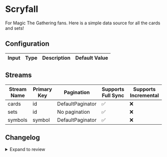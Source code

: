 # Scryfall
For Magic The Gathering fans. Here is a simple data source for all the cards and sets!

## Configuration

| Input | Type | Description | Default Value |
|-------|------|-------------|---------------|

## Streams
| Stream Name | Primary Key | Pagination | Supports Full Sync | Supports Incremental |
|-------------|-------------|------------|---------------------|----------------------|
| cards | id | DefaultPaginator | ✅ |  ❌  |
| sets | id | No pagination | ✅ |  ❌  |
| symbols | symbol | DefaultPaginator | ✅ |  ❌  |

## Changelog

<details>
  <summary>Expand to review</summary>

| Version | Date | Pull Request | Subject |
|---------|------|--------------|---------|
| 0.0.11 | 2025-01-25 | [52514](https://github.com/airbytehq/airbyte/pull/52514) | Update dependencies |
| 0.0.10 | 2025-01-18 | [51916](https://github.com/airbytehq/airbyte/pull/51916) | Update dependencies |
| 0.0.9 | 2025-01-11 | [51347](https://github.com/airbytehq/airbyte/pull/51347) | Update dependencies |
| 0.0.8 | 2024-12-28 | [50713](https://github.com/airbytehq/airbyte/pull/50713) | Update dependencies |
| 0.0.7 | 2024-12-21 | [50286](https://github.com/airbytehq/airbyte/pull/50286) | Update dependencies |
| 0.0.6 | 2024-12-14 | [49685](https://github.com/airbytehq/airbyte/pull/49685) | Update dependencies |
| 0.0.5 | 2024-12-12 | [49369](https://github.com/airbytehq/airbyte/pull/49369) | Update dependencies |
| 0.0.4 | 2024-12-11 | [49093](https://github.com/airbytehq/airbyte/pull/49093) | Starting with this version, the Docker image is now rootless. Please note that this and future versions will not be compatible with Airbyte versions earlier than 0.64 |
| 0.0.3 | 2024-11-04 | [47879](https://github.com/airbytehq/airbyte/pull/47879) | Update dependencies |
| 0.0.2 | 2024-10-28 | [47457](https://github.com/airbytehq/airbyte/pull/47457) | Update dependencies |
| 0.0.1 | 2024-08-28 | | Initial release by [@michel-tricot](https://github.com/michel-tricot) via Connector Builder |

</details>
